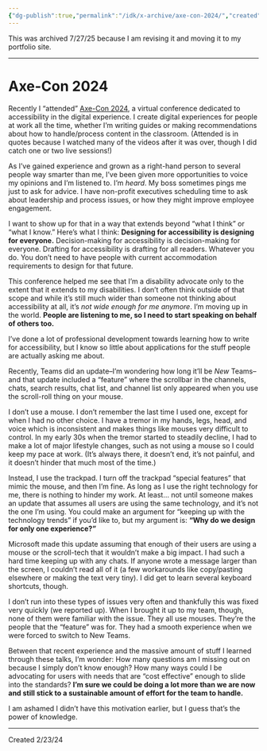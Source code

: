 ```yaml
---
{"dg-publish":true,"permalink":"/idk/x-archive/axe-con-2024/","created":"2024-12-14T13:51:49.885-05:00","updated":"2025-08-02T13:23:09.147-04:00"}
---
```


This was archived 7/27/25 because I am revising it and moving it to my portfolio site.

---
# Axe-Con 2024
Recently I “attended” [Axe-Con 2024](https://www.deque.com/axe-con/), a virtual conference dedicated to accessibility in the digital experience. I create digital experiences for people at work all the time, whether I’m writing guides or making recommendations about how to handle/process content in the classroom. (Attended is in quotes because I watched many of the videos after it was over, though I did catch one or two live sessions!)

As I’ve gained experience and grown as a right-hand person to several people way smarter than me, I’ve been given more opportunities to voice my opinions and I’m listened to. I’m _heard_. My boss sometimes pings me just to ask for advice. I have non-profit executives scheduling time to ask about leadership and process issues, or how they might improve employee engagement.

I want to show up for that in a way that extends beyond “what I think” or “what I know.” Here’s what I think: **Designing for accessibility is designing for everyone.** Decision-making for accessibility is decision-making for everyone. Drafting for accessibility is drafting for all readers. Whatever you do. You don’t need to have people with current accommodation requirements to design for that future.

This conference helped me see that I’m a disability advocate only to the extent that it extends to my disabilities. I don’t often think outside of that scope and while it’s still much wider than someone not thinking about accessibility at all, it’s _not wide enough for me anymore_. I’m moving up in the world. **People are listening to me, so I need to start speaking on behalf of others too.**

I’ve done a lot of professional development towards learning how to write for accessibility, but I know so little about applications for the stuff people are actually asking me about.

Recently, Teams did an update–I’m wondering how long it’ll be _New_ Teams–and that update included a “feature” where the scrollbar in the channels, chats, search results, chat list, and channel list only appeared when you use the scroll-roll thing on your mouse.

I don’t use a mouse. I don’t remember the last time I used one, except for when I had no other choice. I have a tremor in my hands, legs, head, and voice which is inconsistent and makes things like mouses very difficult to control. In my early 30s when the tremor started to steadily decline, I had to make a lot of major lifestyle changes, such as not using a mouse so I could keep my pace at work. (It’s always there, it doesn’t end, it’s not painful, and it doesn’t hinder that much most of the time.)

Instead, I use the trackpad. I turn off the trackpad “special features” that mimic the mouse, and then I’m fine. As long as I use the right technology for me, there is nothing to hinder my work. At least… not until someone makes an update that assumes all users are using the same technology, and it’s not the one I’m using. You could make an argument for “keeping up with the technology trends” if you’d like to, but my argument is: **“Why do we design for only one experience?”**

Microsoft made this update assuming that enough of their users are using a mouse or the scroll-tech that it wouldn’t make a big impact. I had such a hard time keeping up with any chats. If anyone wrote a message larger than the screen, I couldn’t read all of it (a few workarounds like copy/pasting elsewhere or making the text very tiny). I did get to learn several keyboard shortcuts, though.

I don’t run into these types of issues very often and thankfully this was fixed very quickly (we reported up). When I brought it up to my team, though, none of them were familiar with the issue. They all use mouses. They’re the people that the “feature” was for. They had a smooth experience when we were forced to switch to New Teams.

Between that recent experience and the massive amount of stuff I learned through these talks, I’m wonder: How many questions am I missing out on because I simply don’t know enough? How many ways could I be advocating for users with needs that are “cost effective” enough to slide into the standards? **I’m sure we could be doing a lot more than we are now and still stick to a sustainable amount of effort for the team to handle.**

I am ashamed I didn’t have this motivation earlier, but I guess that’s the power of knowledge.

--- 
Created 2/23/24